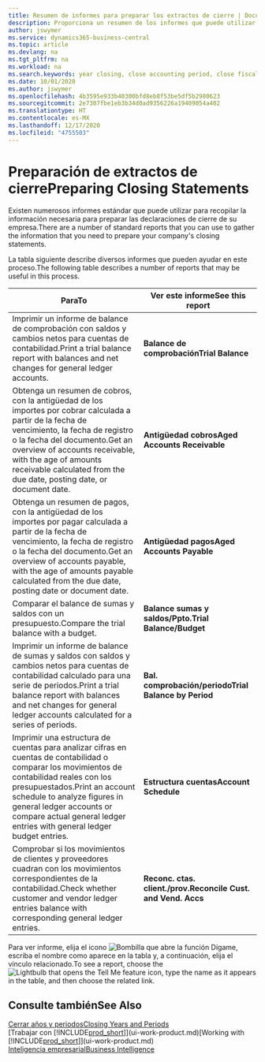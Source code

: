 ```yaml
---
title: Resumen de informes para preparar los extractos de cierre | Documentos de Microsoft
description: Proporciona un resumen de los informes que puede utilizar para recopilar la información necesaria para preparar los extractos de cierre de su empresa cuando cierre el ejercicio.
author: jswymer
ms.service: dynamics365-business-central
ms.topic: article
ms.devlang: na
ms.tgt_pltfrm: na
ms.workload: na
ms.search.keywords: year closing, close accounting period, close fiscal year, aging, creditor payments, vendor payments, assets, liabilities, equity, analysis, reporting, financial report, business intelligence, BI, Power Bi, KPI
ms.date: 10/01/2020
ms.author: jswymer
ms.openlocfilehash: 4b3595e933b40300bfd8eb8f53be5df5b2980623
ms.sourcegitcommit: 2e7307fbe1eb3b34d0ad9356226a19409054a402
ms.translationtype: HT
ms.contentlocale: es-MX
ms.lasthandoff: 12/17/2020
ms.locfileid: "4755503"
---
```

# <a name="preparing-closing-statements"></a><span data-ttu-id="c72f8-103">Preparación de extractos de cierre</span><span class="sxs-lookup"><span data-stu-id="c72f8-103">Preparing Closing Statements</span></span>
<span data-ttu-id="c72f8-104">Existen numerosos informes estándar que puede utilizar para recopilar la información necesaria para preparar las declaraciones de cierre de su empresa.</span><span class="sxs-lookup"><span data-stu-id="c72f8-104">There are a number of standard reports that you can use to gather the information that you need to prepare your company's closing statements.</span></span>

<span data-ttu-id="c72f8-105">La tabla siguiente describe diversos informes que pueden ayudar en este proceso.</span><span class="sxs-lookup"><span data-stu-id="c72f8-105">The following table describes a number of reports that may be useful in this process.</span></span>  

| <span data-ttu-id="c72f8-106">Para</span><span class="sxs-lookup"><span data-stu-id="c72f8-106">To</span></span> | <span data-ttu-id="c72f8-107">Ver este informe</span><span class="sxs-lookup"><span data-stu-id="c72f8-107">See this report</span></span> |
| --- | --- |
| <span data-ttu-id="c72f8-108">Imprimir un informe de balance de comprobación con saldos y cambios netos para cuentas de contabilidad.</span><span class="sxs-lookup"><span data-stu-id="c72f8-108">Print a trial balance report with balances and net changes for general ledger accounts.</span></span> |<span data-ttu-id="c72f8-109">**Balance de comprobación**</span><span class="sxs-lookup"><span data-stu-id="c72f8-109">**Trial Balance**</span></span> |
| <span data-ttu-id="c72f8-110">Obtenga un resumen de cobros, con la antigüedad de los importes por cobrar calculada a partir de la fecha de vencimiento, la fecha de registro o la fecha del documento.</span><span class="sxs-lookup"><span data-stu-id="c72f8-110">Get an overview of accounts receivable, with the age of amounts receivable calculated from the due date, posting date, or document date.</span></span> |<span data-ttu-id="c72f8-111">**Antigüedad cobros**</span><span class="sxs-lookup"><span data-stu-id="c72f8-111">**Aged Accounts Receivable**</span></span> |
| <span data-ttu-id="c72f8-112">Obtenga un resumen de pagos, con la antigüedad de los importes por pagar calculada a partir de la fecha de vencimiento, la fecha de registro o la fecha del documento.</span><span class="sxs-lookup"><span data-stu-id="c72f8-112">Get an overview of accounts payable, with the age of amounts payable calculated from the due date, posting date or document date.</span></span> |<span data-ttu-id="c72f8-113">**Antigüedad pagos**</span><span class="sxs-lookup"><span data-stu-id="c72f8-113">**Aged Accounts Payable**</span></span> |
| <span data-ttu-id="c72f8-114">Comparar el balance de sumas y saldos con un presupuesto.</span><span class="sxs-lookup"><span data-stu-id="c72f8-114">Compare the trial balance with a budget.</span></span> |<span data-ttu-id="c72f8-115">**Balance sumas y saldos/Ppto.**</span><span class="sxs-lookup"><span data-stu-id="c72f8-115">**Trial Balance/Budget**</span></span> |
| <span data-ttu-id="c72f8-116">Imprimir un informe de balance de sumas y saldos con saldos y cambios netos para cuentas de contabilidad calculado para una serie de periodos.</span><span class="sxs-lookup"><span data-stu-id="c72f8-116">Print a trial balance report with balances and net changes for general ledger accounts calculated for a series of periods.</span></span> |<span data-ttu-id="c72f8-117">**Bal. comprobación/periodo**</span><span class="sxs-lookup"><span data-stu-id="c72f8-117">**Trial Balance by Period**</span></span> |
| <span data-ttu-id="c72f8-118">Imprimir una estructura de cuentas para analizar cifras en cuentas de contabilidad o comparar los movimientos de contabilidad reales con los presupuestados.</span><span class="sxs-lookup"><span data-stu-id="c72f8-118">Print an account schedule to analyze figures in general ledger accounts or compare actual general ledger entries with general ledger budget entries.</span></span> |<span data-ttu-id="c72f8-119">**Estructura cuentas**</span><span class="sxs-lookup"><span data-stu-id="c72f8-119">**Account Schedule**</span></span> |
| <span data-ttu-id="c72f8-120">Comprobar si los movimientos de clientes y proveedores cuadran con los movimientos correspondientes de la contabilidad.</span><span class="sxs-lookup"><span data-stu-id="c72f8-120">Check whether customer and vendor ledger entries balance with corresponding general ledger entries.</span></span> |<span data-ttu-id="c72f8-121">**Reconc. ctas. client./prov.**</span><span class="sxs-lookup"><span data-stu-id="c72f8-121">**Reconcile Cust. and Vend. Accs**</span></span> |

<span data-ttu-id="c72f8-122">Para ver informe, elija el icono ![Bombilla que abre la función Dígame](media/ui-search/search_small.png "Dígame qué desea hacer"), escriba el nombre como aparece en la tabla y, a continuación, elija el vínculo relacionado.</span><span class="sxs-lookup"><span data-stu-id="c72f8-122">To see a report, choose the ![Lightbulb that opens the Tell Me feature](media/ui-search/search_small.png "Tell me what you want to do") icon, type the name as it appears in the table, and then choose the related link.</span></span>

## <a name="see-also"></a><span data-ttu-id="c72f8-123">Consulte también</span><span class="sxs-lookup"><span data-stu-id="c72f8-123">See Also</span></span>
[<span data-ttu-id="c72f8-124">Cerrar años y periodos</span><span class="sxs-lookup"><span data-stu-id="c72f8-124">Closing Years and Periods</span></span>](year-close-years-periods.md)  
<span data-ttu-id="c72f8-125">[Trabajar con [!INCLUDE[prod_short](includes/prod_short.md)]](ui-work-product.md)</span><span class="sxs-lookup"><span data-stu-id="c72f8-125">[Working with [!INCLUDE[prod_short](includes/prod_short.md)]](ui-work-product.md)</span></span>  
[<span data-ttu-id="c72f8-126">Inteligencia empresarial</span><span class="sxs-lookup"><span data-stu-id="c72f8-126">Business Intelligence</span></span>](bi.md)
